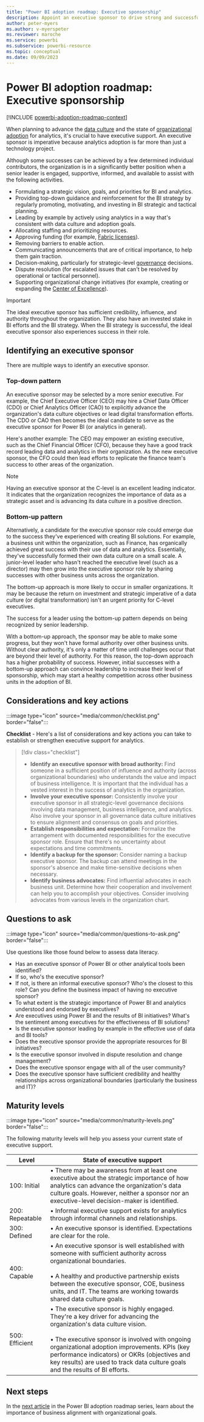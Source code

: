 ```yaml
---
title: "Power BI adoption roadmap: Executive sponsorship"
description: Appoint an executive sponsor to drive strong and successful adoption of Power BI.
author: peter-myers
ms.author: v-myerspeter
ms.reviewer: maroche
ms.service: powerbi
ms.subservice: powerbi-resource
ms.topic: conceptual
ms.date: 09/09/2023
---
```


# Power BI adoption roadmap: Executive sponsorship

[!INCLUDE [powerbi-adoption-roadmap-context](includes/powerbi-adoption-roadmap-context.md)]

When planning to advance the [data culture](powerbi-adoption-roadmap-data-culture.md) and the state of [organizational adoption](powerbi-adoption-roadmap-maturity-levels.md#organizational-adoption-maturity-levels) for analytics, it's crucial to have executive support. An executive sponsor is imperative because analytics adoption is far more than just a technology project.

Although some successes can be achieved by a few determined individual contributors, the organization is in a significantly better position when a senior leader is engaged, supportive, informed, and available to assist with the following activities.

- Formulating a strategic vision, goals, and priorities for BI and analytics.
- Providing top-down guidance and reinforcement for the BI strategy by regularly promoting, motivating, and investing in BI strategic and tactical planning.
- Leading by example by actively using analytics in a way that's consistent with data culture and adoption goals.
- Allocating staffing and prioritizing resources.
- Approving funding (for example, [Fabric licenses](/fabric/enterprise/licenses)).
- Removing barriers to enable action.
- Communicating announcements that are of critical importance, to help them gain traction.
- Decision-making, particularly for strategic-level [governance](powerbi-adoption-roadmap-governance.md) decisions.
- Dispute resolution (for escalated issues that can't be resolved by operational or tactical personnel).
- Supporting organizational change initiatives (for example, creating or expanding the [Center of Excellence](powerbi-adoption-roadmap-center-of-excellence.md)).

> [!IMPORTANT]
> The ideal executive sponsor has sufficient credibility, influence, and authority throughout the organization. They also have an invested stake in BI efforts and the BI strategy. When the BI strategy is successful, the ideal executive sponsor also experiences success in their role.

## Identifying an executive sponsor

There are multiple ways to identify an executive sponsor.

### Top-down pattern

An executive sponsor may be selected by a more senior executive. For example, the Chief Executive Officer (CEO) may hire a Chief Data Officer (CDO) or Chief Analytics Officer (CAO) to explicitly advance the organization's data culture objectives or lead digital transformation efforts. The CDO or CAO then becomes the ideal candidate to serve as the executive sponsor for Power BI (or analytics in general).

Here's another example: The CEO may empower an existing executive, such as the Chief Financial Officer (CFO), because they have a good track record leading data and analytics in their organization. As the new executive sponsor, the CFO could then lead efforts to replicate the finance team's success to other areas of the organization.

> [!NOTE]
> Having an executive sponsor at the C-level is an excellent leading indicator. It indicates that the organization recognizes the importance of data as a strategic asset and is advancing its data culture in a positive direction.

### Bottom-up pattern

Alternatively, a candidate for the executive sponsor role could emerge due to the success they've experienced with creating BI solutions. For example, a business unit within the organization, such as Finance, has organically achieved great success with their use of data and analytics. Essentially, they've successfully formed their own data culture on a small scale. A junior-level leader who hasn't reached the executive level (such as a director) may then grow into the executive sponsor role by sharing successes with other business units across the organization.

The bottom-up approach is more likely to occur in smaller organizations. It may be because the return on investment and strategic imperative of a data culture (or digital transformation) isn't an urgent priority for C-level executives.

The success for a leader using the bottom-up pattern depends on being recognized by senior leadership.

With a bottom-up approach, the sponsor may be able to make some progress, but they won't have formal authority over other business units. Without clear authority, it's only a matter of time until challenges occur that are beyond their level of authority. For this reason, the top-down approach has a higher probability of success. However, initial successes with a bottom-up approach can convince leadership to increase their level of sponsorship, which may start a healthy competition across other business units in the adoption of BI.

## Considerations and key actions

:::image type="icon" source="media/common/checklist.png" border="false":::

**Checklist** - Here's a list of considerations and key actions you can take to establish or strengthen executive support for analytics.

> [!div class="checklist"]
> - **Identify an executive sponsor with broad authority:** Find someone in a sufficient position of influence and authority (across organizational boundaries) who understands the value and impact of business intelligence. It is important that the individual has a vested interest in the success of analytics in the organization.
> - **Involve your executive sponsor:** Consistently involve your executive sponsor in all strategic-level governance decisions involving data management, business intelligence, and analytics. Also involve your sponsor in all governance data culture initiatives to ensure alignment and consensus on goals and priorities.
> - **Establish responsibilities and expectation:** Formalize the arrangement with documented responsibilities for the executive sponsor role. Ensure that there's no uncertainty about expectations and time commitments.
> - **Identify a backup for the sponsor:** Consider naming a backup executive sponsor. The backup can attend meetings in the sponsor's absence and make time-sensitive decisions when necessary.
> - **Identify business advocates:** Find influential advocates in each business unit. Determine how their cooperation and involvement can help you to accomplish your objectives. Consider involving advocates from various levels in the organization chart.

## Questions to ask

:::image type="icon" source="media/common/questions-to-ask.png" border="false":::

Use questions like those found below to assess data literacy.

- Has an executive sponsor of Power BI or other analytical tools been identified?
- If so, who's the executive sponsor?
- If not, is there an informal executive sponsor? Who's the closest to this role? Can you define the business impact of having no executive sponsor?
- To what extent is the strategic importance of Power BI and analytics understood and endorsed by executives?
- Are executives using Power BI and the results of BI initiatives? What's the sentiment among executives for the effectiveness of BI solutions?
- Is the executive sponsor leading by example in the effective use of data and BI tools?
- Does the executive sponsor provide the appropriate resources for BI initiatives?
- Is the executive sponsor involved in dispute resolution and change management?
- Does the executive sponsor engage with all of the user community?
- Does the executive sponsor have sufficient credibility and healthy relationships across organizational boundaries (particularly the business and IT)?

## Maturity levels

:::image type="icon" source="media/common/maturity-levels.png" border="false":::

The following maturity levels will help you assess your current state of executive support.

| **Level** | **State of executive support** |
| --- | --- |
| 100: Initial | &bull;&nbsp;There may be awareness from at least one executive about the strategic importance of how analytics can advance the organization's data culture goals. However, neither a sponsor nor an executive-level decision-maker is identified. |
| 200: Repeatable | &bull;&nbsp;Informal executive support exists for analytics through informal channels and relationships. |
| 300: Defined | &bull;&nbsp;An executive sponsor is identified. Expectations are clear for the role. |
| 400: Capable | &bull;&nbsp;An executive sponsor is well established with someone with sufficient authority across organizational boundaries. <br/><br/>&bull;&nbsp;A healthy and productive partnership exists between the executive sponsor, COE, business units, and IT. The teams are working towards shared data culture goals. |
| 500: Efficient | &bull;&nbsp;The executive sponsor is highly engaged. They're a key driver for advancing the organization's data culture vision. <br/><br/>&bull;&nbsp;The executive sponsor is involved with ongoing organizational adoption improvements. KPIs (key performance indicators) or OKRs (objectives and key results) are used to track data culture goals and the results of BI efforts. |

## Next steps

In the [next article](powerbi-adoption-roadmap-business-alignment.md) in the Power BI adoption roadmap series, learn about the importance of business alignment with organizational goals.
